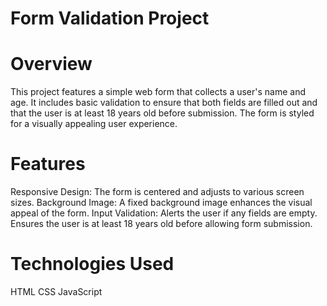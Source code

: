 # Form Validation Project
# Overview
This project features a simple web form that collects a user's name and age. It includes basic validation to ensure that both fields are filled out and that the user is at least 18 years old before submission. The form is styled for a visually appealing user experience.

# Features
Responsive Design: The form is centered and adjusts to various screen sizes.
Background Image: A fixed background image enhances the visual appeal of the form.
Input Validation:
Alerts the user if any fields are empty.
Ensures the user is at least 18 years old before allowing form submission.
# Technologies Used
HTML
CSS
JavaScript
